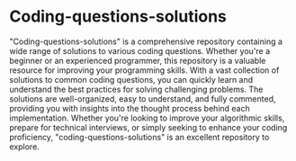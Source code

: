 # Coding-questions-solutions

"Coding-questions-solutions" is a comprehensive repository containing a wide range of solutions to various coding questions. Whether you're a beginner or an experienced programmer, this repository is a valuable resource for improving your programming skills. With a vast collection of solutions to common coding questions, you can quickly learn and understand the best practices for solving challenging problems. The solutions are well-organized, easy to understand, and fully commented, providing you with insights into the thought process behind each implementation. Whether you're looking to improve your algorithmic skills, prepare for technical interviews, or simply seeking to enhance your coding proficiency, "coding-questions-solutions" is an excellent repository to explore.
